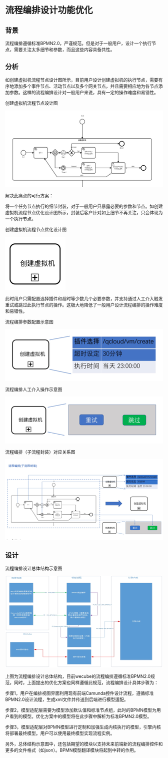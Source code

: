 # 流程编排设计功能优化

## 背景   

流程编排遵循标准BPMN2.0，严谨规范。但是对于一般用户，设计一个执行节点，需要关注太多细节和参数，而且这些内容具备共性。

## 分析

如创建虚拟机流程节点设计图所示，目前用户设计创建虚拟机的执行节点，需要有序地添加多个事件节点、活动节点以及多个网关节点，并且需要相应地为各节点添加参数。这样的流程编排设计对一般用户来说，具有一定的操作难度和易错性。    

创建虚拟机流程节点设计图   

![process of creating vm not optimized](../images/process_of_creating_vm_not_optimized.png)
    
解决此痛点的可行方案：  

将一个任务节点执行的细节封装，对于一般用户只暴露必要的参数和节点。如创建虚拟机流程节点优化设计图所示，封装后客户针对如上细节不再关注，只会体现为一个执行节点。

创建虚拟机流程节点优化设计图

![process of creating vm optimized](../images/process_of_creating_vm_optimized.png)

此时用户只需配置选择插件和超时等少数几个必要参数，并支持通过人工介入触发重试或跳过此执行节点的操作。这极大地降低了一般用户设计流程编排的操作难度和易错性。

流程编排参数配置示意图

![process of creating vm setting paramters](../images/process_of_creating_vm_setting_paramters.png)

流程编排人工介入操作示意图

![process of creating vm selecting operating](../images/process_of_creating_vm_selecting_operating.png)

流程编排（子流程封装）对应关系图

![process of creating vm correspondence between optimized and not](../images/process_of_creating_vm_correspondence_between_optimized_and_not.png)



## 设计

流程编排设计总体结构示意图

![process architecture design](../images/process_architecture_design.png)

上图为流程编排设计总体结构，目前wecube的流程编排遵循标准BPMN2.0规范，同时，上面提出的优化方案也同样遵循此规范，流程编排设计具体步骤为：

步骤1，用户在编排视图界面利用现有前端Camunda控件设计流程，遵循标准BPMN2.0设计流程，生成xml文件并传送到后端进行模型适配。

步骤2，模型适配层需要为模型添加默认值和标准节点组，此时的BPMN模型为用户看到的模型。优化方案中的模型将在此步骤中解析为标准BPMN2.0模型。

步骤3，模型适配层对BPMN模型进行定制和加强生成内核执行的模型，引擎内核将部署最终模型。用户可以使用最终模型实现流程实例。

另外，总体结构示意图中，还包括期望的模块以支持未来前端新的流程编排控件和更多的文件格式（如json）。BPMN模型翻译模块将起到中转的作用。




